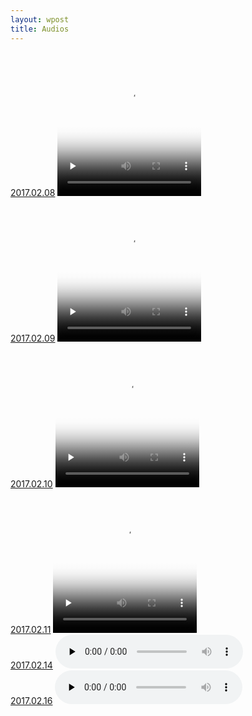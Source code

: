 ```yaml
---
layout: wpost
title: Audios
---
```


<div id="jita">
<a href="">2017.02.08</a>
  <video id="video_1" class="video-js vjs-default-skin" controls preload="none" width="230" height="230"
      poster="https://raw.githubusercontent.com/here1009/here1009.github.io/master/images/66.jpg"
      data-setup="{}">
    <source src="/audios/rowrowrowyourboat.mp4" type='video/mp4' />
  </video>
</div>
<div id="jita">
<a href="">2017.02.09</a>
  <video id="video_2" class="video-js vjs-default-skin" controls preload="none" width="230" height="230"
      poster="https://raw.githubusercontent.com/here1009/here1009.github.io/master/images/66.jpg"
      data-setup="{}">
    <source src="/audios/twinkletwinklelittlestar.mp4" type='video/mp4' />
  </video>
</div>
<div id="jita">
<a href="">2017.02.10</a>
  <video id="video_3" class="video-js vjs-default-skin" controls preload="none" width="230" height="230"
      poster="https://raw.githubusercontent.com/here1009/here1009.github.io/master/images/66.jpg"
      data-setup="{}">
    <source src="/audios/hushlittlebaby.mp4" type='video/mp4' />
  </video>
</div>
<div id="jita">
<a href="">2017.02.11</a>
  <video id="video_3" class="video-js vjs-default-skin" controls preload="none" width="230" height="230"
      poster="https://raw.githubusercontent.com/here1009/here1009.github.io/master/images/66.jpg"
      data-setup="{}">
    <source src="/audios/jinglebell.mp4" type='video/mp4' />
  </video>
</div>
<div id="jita">
<a href="">2017.02.14</a>
  <audio id="video_3" class="video-js vjs-default-skin" controls preload="none" width="230" height="230"
      poster="https://raw.githubusercontent.com/here1009/here1009.github.io/master/images/66.jpg"
      data-setup="{}">
    <source src="/audios/wet.wav" type='audio/wav' />
  </audio>
</div>
<div id="jita">
<a href="">2017.02.16</a>
  <audio id="video_3" class="video-js vjs-default-skin" controls preload="none" width="230" height="230"
      poster="https://raw.githubusercontent.com/here1009/here1009.github.io/master/images/66.jpg"
      data-setup="{}">
    <source src="/audios/rockabyebaby.wav" type='audio/wav' />
  </audio>
</div>

